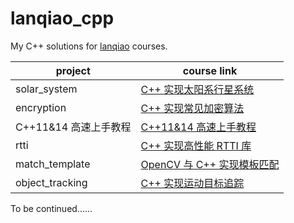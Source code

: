 # lanqiao_cpp

My C++ solutions for [lanqiao](https://www.lanqiao.cn/) courses.

| project               | course link                                                  |
| --------------------- | ------------------------------------------------------------ |
| solar_system          | [C++ 实现太阳系行星系统](https://www.lanqiao.cn/courses/558) |
| encryption            | [C++ 实现常见加密算法](https://www.lanqiao.cn/courses/654)   |
| C++11&14 高速上手教程 | [C++11&14 高速上手教程](https://www.lanqiao.cn/courses/605)  |
| rtti                  | [C++ 实现高性能 RTTI 库](https://www.lanqiao.cn/courses/658) |
| match_template        | [OpenCV 与 C++ 实现模板匹配](https://www.lanqiao.cn/courses/716) |
| object_tracking       | [C++ 实现运动目标追踪](https://www.lanqiao.cn/courses/560)   |

To be continued......

